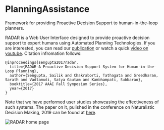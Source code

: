 # PlanningAssistance
Framework for providing Proactive Decision Support to human-in-the-loop planners.

RADAR is a Web User Interface designed to provide proactive decision support to expert humans using Automated Planning Technologies. If you are interested, you can read our [publication](http://www.public.asu.edu/~ssengu15/files/aaai-fss-radar.pdf) or watch a quick [video on youtube](https://www.youtube.com/watch?v=x5lYDnSh3B8). Citation infromation follows:

```
@inproceedings{sengupta2017radar,
  title={RADAR—A Proactive Decision Support System for Human-in-the-Loop Planning},
  author={Sengupta, Sailik and Chakraborti, Tathagata and Sreedharan, Sarath and Vadlamudi, Satya Gautam and Kambhampati, Subbarao},
  booktitle={2017 AAAI Fall Symposium Series},
  year={2017}
}
```

Note that we have performed user studies showcasing the effectiveness of such systems. The paper on it, pulished in the conference on Naturalistic Decision Making, 2019 can be found at [here](https://yochan-lab.github.io/papers/files/papers/iPass.pdf).

![RADAR home page](http://www.public.asu.edu/~ssengu15/images/radar.png)

